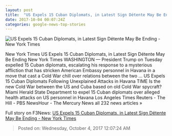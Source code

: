 ```yaml
---
layout: post
title:  "US Expels 15 Cuban Diplomats, in Latest Sign Détente May Be Ending - New York Times"
date: 2017-10-04 00:07:24Z
categories: google-news-top-stories
---
```


![US Expels 15 Cuban Diplomats, in Latest Sign Détente May Be Ending - New York Times](https://static01.nyt.com/images/2017/10/04/us/04dc-diplo/merlin-to-scoop-128283299-243505-facebookJumbo.jpg)

New York Times US Expels 15 Cuban Diplomats, in Latest Sign Détente May Be Ending New York Times WASHINGTON — President Trump on Tuesday expelled 15 Cuban diplomats, escalating his response to a mysterious affliction that has stricken American Embassy personnel in Havana in a move that cast a Cold War chill over relations between the two ... US Expels 15 Cuban Diplomats Following Unexplained Attacks in Havana TIME Is the new Cold War between the US and Cuba based on old Cold War spycraft? Miami Herald State Department to expel 15 Cuban diplomats over alleged health attacks on US personnel in Havana Los Angeles Times Reuters - The Hill - PBS NewsHour - The Mercury News all 232 news articles »


Full story on F3News: [US Expels 15 Cuban Diplomats, in Latest Sign Détente May Be Ending - New York Times](http://www.f3nws.com/n/cHHbyB)

> Posted on: Wednesday, October 4, 2017 12:07:24 AM
